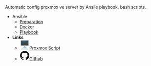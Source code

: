 Automatic config proxmox ve server by Ansile playbook, bash scripts.
- Ansible
    - [Preparation](preparation.md)
    - [Docker](docker.md)
    - [Playbook](playbook.md)
- **Links**
    - [![desktop-computer](assets/img/desktop-computer.svg)Proxmox Script](https://script.karldigi.dev)
    - [![Github](assets/img/github.svg)Github](https://github.com/karlcc)